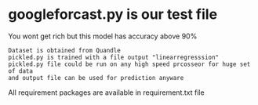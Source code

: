 # googleforcast.py is our test file

You wont get rich but this model has accuracy above 90%

    Dataset is obtained from Quandle
    pickled.py is trained with a file output "linearregresssion"
    pickled.py file could be run on any high speed prcosseor for huge set of data
    and output file can be used for prediction anyware
    
All requirement packages are available in requirement.txt file

    
    